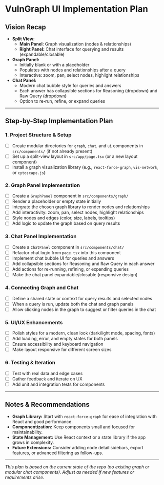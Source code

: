 # VulnGraph UI Implementation Plan

## Vision Recap
- **Split View:**
  - **Main Panel:** Graph visualization (nodes & relationships)
  - **Right Panel:** Chat interface for querying and results (expandable/closable)
- **Graph Panel:**
  - Initially blank or with a placeholder
  - Populates with nodes and relationships after a query
  - Interactive: zoom, pan, select nodes, highlight relationships
- **Chat Panel:**
  - Modern chat bubble style for queries and answers
  - Each answer has collapsible sections for Reasoning (dropdown) and Raw Query (dropdown)
  - Option to re-run, refine, or expand queries

---

## Step-by-Step Implementation Plan

### 1. **Project Structure & Setup**
- [ ] Create modular directories for `graph`, `chat`, and `ui` components in `src/components/` (if not already present)
- [ ] Set up a split-view layout in `src/app/page.tsx` (or a new layout component)
- [ ] Install a graph visualization library (e.g., `react-force-graph`, `vis-network`, or `cytoscape.js`)

### 2. **Graph Panel Implementation**
- [ ] Create a `GraphPanel` component in `src/components/graph/`
- [ ] Render a placeholder or empty state initially
- [ ] Integrate the chosen graph library to render nodes and relationships
- [ ] Add interactivity: zoom, pan, select nodes, highlight relationships
- [ ] Style nodes and edges (color, size, labels, tooltips)
- [ ] Add logic to update the graph based on query results

### 3. **Chat Panel Implementation**
- [ ] Create a `ChatPanel` component in `src/components/chat/`
- [ ] Refactor chat logic from `page.tsx` into this component
- [ ] Implement chat bubble UI for queries and answers
- [ ] Add collapsible sections for Reasoning and Raw Query in each answer
- [ ] Add actions for re-running, refining, or expanding queries
- [ ] Make the chat panel expandable/closable (responsive design)

### 4. **Connecting Graph and Chat**
- [ ] Define a shared state or context for query results and selected nodes
- [ ] When a query is run, update both the chat and graph panels
- [ ] Allow clicking nodes in the graph to suggest or filter queries in the chat

### 5. **UI/UX Enhancements**
- [ ] Polish styles for a modern, clean look (dark/light mode, spacing, fonts)
- [ ] Add loading, error, and empty states for both panels
- [ ] Ensure accessibility and keyboard navigation
- [ ] Make layout responsive for different screen sizes

### 6. **Testing & Iteration**
- [ ] Test with real data and edge cases
- [ ] Gather feedback and iterate on UX
- [ ] Add unit and integration tests for components

---

## Notes & Recommendations
- **Graph Library:** Start with `react-force-graph` for ease of integration with React and good performance.
- **Componentization:** Keep components small and focused for maintainability.
- **State Management:** Use React context or a state library if the app grows in complexity.
- **Future Extensions:** Consider adding node detail sidebars, export features, or advanced filtering as follow-ups.

---

*This plan is based on the current state of the repo (no existing graph or modular chat components). Adjust as needed if new features or requirements arise.* 